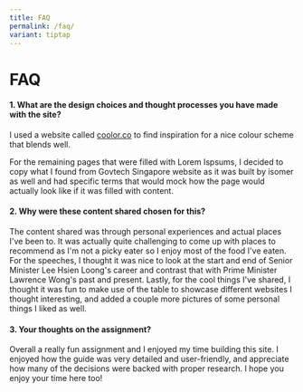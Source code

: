 ```yaml
---
title: FAQ
permalink: /faq/
variant: tiptap
---
```

<h1><strong>FAQ</strong></h1>
<h4><strong>1. What are the design choices and thought processes you have made with the site?</strong></h4>
<p>I used a website called <a href="http://coolor.co" rel="noopener noreferrer nofollow" target="_blank">coolor.co</a> to find inspiration for a nice colour
scheme that blends well.</p>
<p></p>
<p>For the remaining pages that were filled with Lorem Ispsums, I decided
to copy what I found from Govtech Singapore website as it was built by
isomer as well and had specific terms that would mock how the page would
actually look like if it was filled with content.</p>
<h4><strong>2. Why were these content shared chosen for this?</strong></h4>
<p>The content shared was through personal experiences and actual places
I've been to. It was actually quite challenging to come up with places
to recommend as I'm not a picky eater so I enjoy most of the food I've
eaten. For the speeches, I thought it was nice to look at the start and
end of Senior Minister Lee Hsien Loong's career and contrast that with
Prime Minister Lawrence Wong's past and present. Lastly, for the cool things
I've shared, I thought it was fun to make use of the table to showcase
different websites I thought interesting, and added a couple more pictures
of some personal things I liked as well.</p>
<h4><strong>3. Your thoughts on the assignment?</strong></h4>
<p>Overall a really fun assignment and I enjoyed my time building this site.
I enjoyed how the guide was very detailed and user-friendly, and appreciate
how many of the decisions were backed with proper research. I hope you
enjoy your time here too!</p>
<p></p>